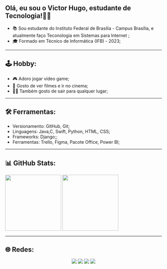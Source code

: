 ## Olá, eu sou o Victor Hugo, estudante de Tecnologia!👨‍💻

- 📚 Sou estudante do Instituto Federal de Brasília - Campus Brasília, e atualmente faço Teconologia em Sistemas para Internet ;
- 🎓 Formado em Técnico de Informática (IFB) - 2023;

---

## 🕹️ Hobby: 

- 🎮 Adoro jogar vídeo game;
- 🎥 Gosto de ver filmes e ir no cinema;
- 🚶🏽 Também gosto de sair para qualquer lugar;

---

## 🛠️ Ferramentas:

- Versionamento: GitHub, Git;
- Linguagens: Java,C, Swift, Python, HTML, CSS;
- Frameworks: Django;;
- Ferramentas: Trello, Figma, Pacote Office, Power BI;

---

## 📊 GitHub Stats:

<div style="display:inline-block" align="center">
  <img height="180" src="https://github-readme-stats.vercel.app/api?username=vitinho455&show_icons=true&theme=tokyonight"/>
  <img height="180" src="https://github-readme-stats.vercel.app/api/top-langs/?username=vitinho455&layout=compact&theme=tokyonight"/>
</div>
<br>  

---

## 🌐 Redes:

<div  align="center">
  <a href="https://www.instagram.com/_victorhugonunes/" target="_blank"><img src="https://img.shields.io/badge/-Instagram-%23E4405F?style=for-the-badge&logo=instagram&logoColor=white" target="_blank"></a>
  <a href="https://www.linkedin.com/in/victor-hugo-nunes-silva-037597236/" target="_blank"><img src="https://img.shields.io/badge/-LinkedIn-%230077B5?style=for-the-badge&logo=linkedin&logoColor=white" target="_blank"></a> 
  <a href = "victorhugonunessilva455@gmail.com"><img src="https://img.shields.io/badge/-Gmail-%23333?style=for-the-badge&logo=gmail&logoColor=white" target="_blank"></a>
  <a href = "https://steamcommunity.com/profiles/76561199104678171/"><img src="https://img.shields.io/badge/Steam-000000?style=for-the-badge&logo=steam&logoColor=white" target="_blank"></a>
</div>


